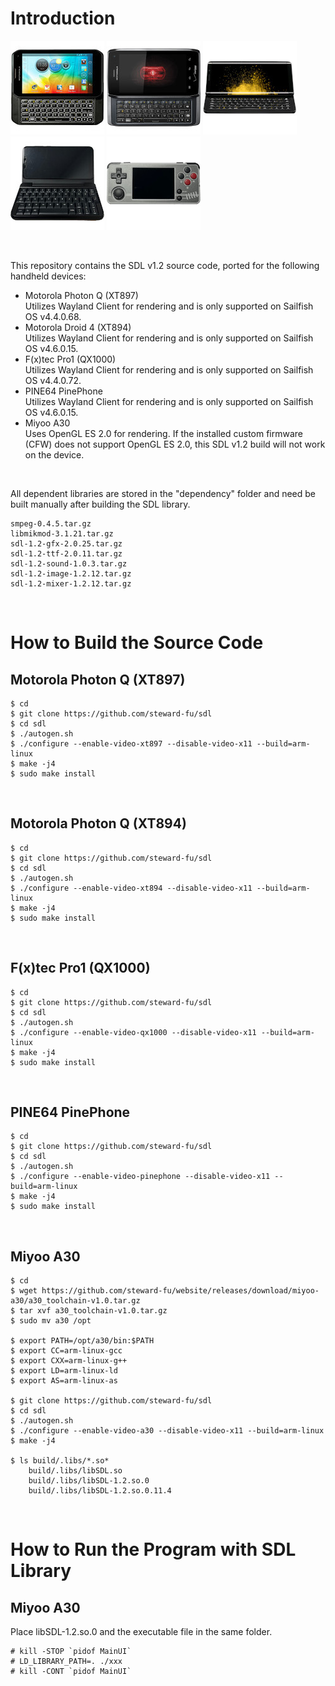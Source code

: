 # Introduction
 ![image](images/xt897.jpg) ![image](images/xt894.jpg) ![image](images/pro1.jpg) ![image](images/pinephone.jpg) ![image](images/miyoo-a30.jpg)

&nbsp;

This repository contains the SDL v1.2 source code, ported for the following handheld devices:  
- Motorola Photon Q (XT897)  
  Utilizes Wayland Client for rendering and is only supported on Sailfish OS v4.4.0.68.
- Motorola Droid 4 (XT894)  
  Utilizes Wayland Client for rendering and is only supported on Sailfish OS v4.6.0.15.
- F(x)tec Pro1 (QX1000)  
  Utilizes Wayland Client for rendering and is only supported on Sailfish OS v4.4.0.72.
- PINE64 PinePhone  
  Utilizes Wayland Client for rendering and is only supported on Sailfish OS v4.6.0.15.
- Miyoo A30  
  Uses OpenGL ES 2.0 for rendering. If the installed custom firmware (CFW) does not support OpenGL ES 2.0, this SDL v1.2 build will not work on the device.

&nbsp;

All dependent libraries are stored in the "dependency" folder and need be built manually after building the SDL library.
```
smpeg-0.4.5.tar.gz
libmikmod-3.1.21.tar.gz
sdl-1.2-gfx-2.0.25.tar.gz
sdl-1.2-ttf-2.0.11.tar.gz
sdl-1.2-sound-1.0.3.tar.gz
sdl-1.2-image-1.2.12.tar.gz
sdl-1.2-mixer-1.2.12.tar.gz
```

&nbsp;

# How to Build the Source Code
## Motorola Photon Q (XT897)
```
$ cd
$ git clone https://github.com/steward-fu/sdl
$ cd sdl
$ ./autogen.sh
$ ./configure --enable-video-xt897 --disable-video-x11 --build=arm-linux
$ make -j4
$ sudo make install
```

&nbsp;

## Motorola Photon Q (XT894)
```
$ cd
$ git clone https://github.com/steward-fu/sdl
$ cd sdl
$ ./autogen.sh
$ ./configure --enable-video-xt894 --disable-video-x11 --build=arm-linux
$ make -j4
$ sudo make install
```

&nbsp;

## F(x)tec Pro1 (QX1000)
```
$ cd
$ git clone https://github.com/steward-fu/sdl
$ cd sdl
$ ./autogen.sh
$ ./configure --enable-video-qx1000 --disable-video-x11 --build=arm-linux
$ make -j4
$ sudo make install
```

&nbsp;

## PINE64 PinePhone
```
$ cd
$ git clone https://github.com/steward-fu/sdl
$ cd sdl
$ ./autogen.sh
$ ./configure --enable-video-pinephone --disable-video-x11 --build=arm-linux
$ make -j4
$ sudo make install
```

&nbsp;

## Miyoo A30
```
$ cd
$ wget https://github.com/steward-fu/website/releases/download/miyoo-a30/a30_toolchain-v1.0.tar.gz
$ tar xvf a30_toolchain-v1.0.tar.gz
$ sudo mv a30 /opt

$ export PATH=/opt/a30/bin:$PATH
$ export CC=arm-linux-gcc
$ export CXX=arm-linux-g++
$ export LD=arm-linux-ld
$ export AS=arm-linux-as

$ git clone https://github.com/steward-fu/sdl
$ cd sdl
$ ./autogen.sh
$ ./configure --enable-video-a30 --disable-video-x11 --build=arm-linux
$ make -j4

$ ls build/.libs/*.so*
    build/.libs/libSDL.so
    build/.libs/libSDL-1.2.so.0
    build/.libs/libSDL-1.2.so.0.11.4
```

&nbsp;

# How to Run the Program with SDL Library
## Miyoo A30
Place libSDL-1.2.so.0 and the executable file in the same folder.
```
# kill -STOP `pidof MainUI`
# LD_LIBRARY_PATH=. ./xxx
# kill -CONT `pidof MainUI`
```
